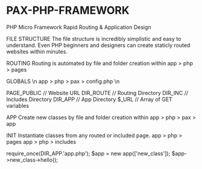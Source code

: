 # PAX-PHP-FRAMEWORK
PHP Micro Framework
Rapid Routing & Application Design

FILE STRUCTURE
The file structure is incredibly simplistic and easy to understand. Even PHP beginners and designers can create staticly routed websites within minutes.

ROUTING
Routing is automated by file and folder creation within 
app > php > pages

GLOBALS \n
app > php > pax > config.php \n

PAGE_PUBLIC // Website URL
DIR_ROUTE // Routing Directory
DIR_INC // Includes Directory
DIR_APP // App Directory
$_URL // Array of GET variables

APP
Create new classes by file and folder creation within 
app > php > pax > app

INIT
Instantiate classes from any routed or included page. 
app > php > pages 
app > php > includes

require_once(DIR_APP.'app.php');
$app = new app(['new_class']);
$app->new_class->hello();
